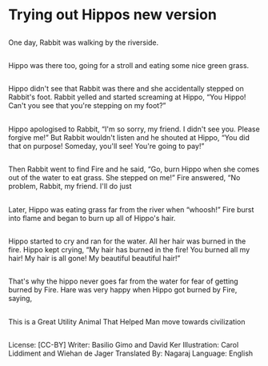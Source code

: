 # Trying out Hippos new version

##
One day, Rabbit was
walking by the
riverside.

##
Hippo was there too,
going for a stroll and
eating some nice green
grass.

##
Hippo didn't see that
Rabbit was there and
she accidentally
stepped on Rabbit's
foot.
Rabbit yelled and
started screaming at
Hippo, “You Hippo!
Can't you see that
you're stepping on my
foot?”

##
Hippo apologised to
Rabbit, “I'm so sorry,
my friend. I didn't see
you. Please forgive
me!”
But Rabbit wouldn't
listen and he shouted at
Hippo, “You did that on
purpose! Someday,
you'll see! You're going
to pay!”

##
Then Rabbit went to find Fire and he said, “Go, burn Hippo
when she comes out of the water to eat grass. She stepped
on me!”
Fire answered, “No problem, Rabbit, my friend. I'll do just

##
Later, Hippo was eating
grass far from the river
when “whoosh!” Fire
burst into flame and
began to burn up all of
Hippo's hair.

##
Hippo started to cry
and ran for the water.
All her hair was burned
in the fire.
Hippo kept crying, “My
hair has burned in the
fire! You burned all my
hair! My hair is all gone!
My beautiful beautiful
hair!”

##
That's why the hippo never goes far from the water for fear
of getting burned by Fire.
Hare was very happy when Hippo got burned by Fire, saying,

##
This is a Great Utility Animal
That Helped Man move towards
civilization

##
License: [CC-BY]
Writer: Basilio Gimo and David Ker
Illustration: Carol Liddiment and Wiehan de Jager
Translated By: Nagaraj
Language: English
